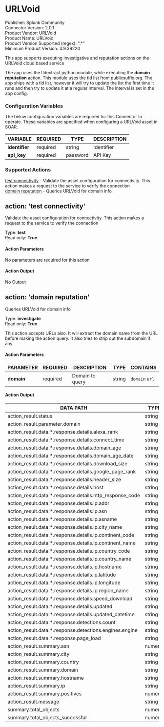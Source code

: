 [comment]: # "Auto-generated SOAR connector documentation"
# URLVoid

Publisher: Splunk Community  
Connector Version: 2\.0\.1  
Product Vendor: URLVoid  
Product Name: URLVoid  
Product Version Supported (regex): "\.\*"  
Minimum Product Version: 4\.9\.39220  

This app supports executing investigative and reputation actions on the URLVoid cloud based service

[comment]: # " File: readme.md"
[comment]: # "  Copyright (c) 2016-2021 Splunk Inc."
[comment]: # ""
[comment]: # "  Licensed under Apache 2.0 (https://www.apache.org/licenses/LICENSE-2.0.txt)"
[comment]: # ""
The app uses the tldextract python module, while executing the **domain reputation** action. This
module uses the tld list from publicsuffix.org. The app ships with a tld list, however it will try
to update the list the first time it runs and then try to update it at a regular interval. The
interval is set in the app config.


### Configuration Variables
The below configuration variables are required for this Connector to operate.  These variables are specified when configuring a URLVoid asset in SOAR.

VARIABLE | REQUIRED | TYPE | DESCRIPTION
-------- | -------- | ---- | -----------
**identifier** |  required  | string | Identifier
**api\_key** |  required  | password | API Key

### Supported Actions  
[test connectivity](#action-test-connectivity) - Validate the asset configuration for connectivity\. This action makes a request to the service to verify the connection  
[domain reputation](#action-domain-reputation) - Queries URLVoid for domain info  

## action: 'test connectivity'
Validate the asset configuration for connectivity\. This action makes a request to the service to verify the connection

Type: **test**  
Read only: **True**

#### Action Parameters
No parameters are required for this action

#### Action Output
No Output  

## action: 'domain reputation'
Queries URLVoid for domain info

Type: **investigate**  
Read only: **True**

This action accepts URLs also\. It will extract the domain name from the URL before making the action query\. It also tries to strip out the subdomain if any\.

#### Action Parameters
PARAMETER | REQUIRED | DESCRIPTION | TYPE | CONTAINS
--------- | -------- | ----------- | ---- | --------
**domain** |  required  | Domain to query | string |  `domain`  `url` 

#### Action Output
DATA PATH | TYPE | CONTAINS
--------- | ---- | --------
action\_result\.status | string | 
action\_result\.parameter\.domain | string |  `domain`  `url` 
action\_result\.data\.\*\.response\.details\.alexa\_rank | string | 
action\_result\.data\.\*\.response\.details\.connect\_time | string | 
action\_result\.data\.\*\.response\.details\.domain\_age | string |  `domain` 
action\_result\.data\.\*\.response\.details\.domain\_age\_date | string |  `domain` 
action\_result\.data\.\*\.response\.details\.download\_size | string | 
action\_result\.data\.\*\.response\.details\.google\_page\_rank | string | 
action\_result\.data\.\*\.response\.details\.header\_size | string | 
action\_result\.data\.\*\.response\.details\.host | string | 
action\_result\.data\.\*\.response\.details\.http\_response\_code | string | 
action\_result\.data\.\*\.response\.details\.ip\.addr | string |  `ip` 
action\_result\.data\.\*\.response\.details\.ip\.asn | string | 
action\_result\.data\.\*\.response\.details\.ip\.asname | string | 
action\_result\.data\.\*\.response\.details\.ip\.city\_name | string | 
action\_result\.data\.\*\.response\.details\.ip\.continent\_code | string | 
action\_result\.data\.\*\.response\.details\.ip\.continent\_name | string | 
action\_result\.data\.\*\.response\.details\.ip\.country\_code | string | 
action\_result\.data\.\*\.response\.details\.ip\.country\_name | string | 
action\_result\.data\.\*\.response\.details\.ip\.hostname | string |  `host name` 
action\_result\.data\.\*\.response\.details\.ip\.latitude | string | 
action\_result\.data\.\*\.response\.details\.ip\.longitude | string | 
action\_result\.data\.\*\.response\.details\.ip\.region\_name | string | 
action\_result\.data\.\*\.response\.details\.speed\_download | string | 
action\_result\.data\.\*\.response\.details\.updated | string | 
action\_result\.data\.\*\.response\.details\.updated\_datetime | string | 
action\_result\.data\.\*\.response\.detections\.count | string | 
action\_result\.data\.\*\.response\.detections\.engines\.engine | string | 
action\_result\.data\.\*\.response\.page\_load | string | 
action\_result\.summary\.asn | numeric | 
action\_result\.summary\.city | string | 
action\_result\.summary\.country | string | 
action\_result\.summary\.domain | string |  `domain`  `url` 
action\_result\.summary\.hostname | string |  `host name` 
action\_result\.summary\.ip | string |  `ip` 
action\_result\.summary\.positives | numeric | 
action\_result\.message | string | 
summary\.total\_objects | numeric | 
summary\.total\_objects\_successful | numeric | 